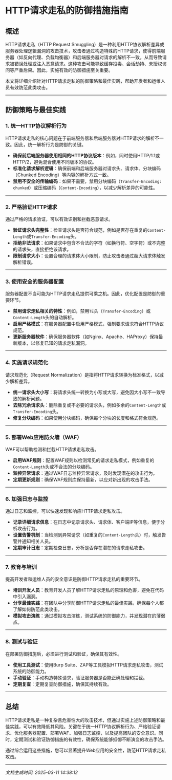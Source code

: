 # HTTP请求走私的防御措施指南

## 概述
HTTP请求走私（HTTP Request Smuggling）是一种利用HTTP协议解析差异或服务器处理逻辑漏洞的攻击技术，攻击者通过构造特殊的HTTP请求，使得前端服务器（如反向代理、负载均衡器）和后端服务器对请求的解析不一致，从而导致请求被错误处理或注入恶意请求。这种攻击可能导致缓存投毒、会话劫持、未授权访问等严重后果。因此，实施有效的防御措施至关重要。

本文将详细介绍针对HTTP请求走私的防御策略和最佳实践，帮助开发者和运维人员有效防范此类攻击。

---

## 防御策略与最佳实践

### 1. **统一HTTP协议解析行为**
HTTP请求走私的核心问题在于前端服务器和后端服务器对HTTP请求的解析不一致。因此，统一解析行为是防御的关键。

- **确保前后端服务器使用相同的HTTP协议版本**：例如，同时使用HTTP/1.1或HTTP/2，避免混合使用不同版本的协议。
- **标准化请求解析逻辑**：确保前端和后端服务器对请求头、请求体、分块编码（Chunked Encoding）等内容的解析方式一致。
- **禁用不安全的传输编码**：如果不需要，禁用分块编码（`Transfer-Encoding: chunked`）或压缩编码（`Content-Encoding`），以减少解析差异的可能性。

---

### 2. **严格验证HTTP请求**
通过严格的请求验证，可以有效识别和拦截恶意请求。

- **验证请求头完整性**：检查请求头是否符合规范，例如是否存在重复的`Content-Length`或`Transfer-Encoding`头。
- **拒绝非法请求**：如果请求中包含不合法的字符（如换行符、空字符）或不完整的请求头，直接拒绝该请求。
- **限制请求大小**：设置合理的请求体大小限制，防止攻击者通过超大请求体触发解析错误。

---

### 3. **使用安全的服务器配置**
服务器配置不当可能为HTTP请求走私提供可乘之机。因此，优化配置是防御的重要环节。

- **禁用请求走私相关的特性**：例如，禁用`TE`头（`Transfer-Encoding`）或`Content-Length`头的自动解析。
- **启用严格模式**：在服务器配置中启用严格模式，强制要求请求符合HTTP协议规范。
- **更新服务器软件**：确保服务器软件（如Nginx、Apache、HAProxy）保持最新版本，以修复已知的请求走私漏洞。

---

### 4. **实施请求规范化**
请求规范化（Request Normalization）是指将HTTP请求转换为标准格式，以减少解析差异。

- **统一请求头大小写**：将请求头统一转换为小写或大写，避免因大小写不一致导致的解析问题。
- **去除冗余请求头**：删除重复或不必要的请求头，例如多余的`Content-Length`或`Transfer-Encoding`头。
- **修复分块编码**：如果使用分块编码，确保每个分块的长度和格式符合规范。

---

### 5. **部署Web应用防火墙（WAF）**
WAF可以帮助检测和拦截HTTP请求走私攻击。

- **启用WAF规则**：配置WAF规则以检测常见的请求走私模式，例如重复的`Content-Length`头或不合法的分块编码。
- **监控异常请求**：通过WAF日志监控异常请求，及时发现潜在的攻击行为。
- **定期更新规则**：确保WAF规则库保持最新，以应对新出现的攻击手法。

---

### 6. **加强日志与监控**
通过日志和监控，可以快速发现和响应HTTP请求走私攻击。

- **记录详细请求信息**：在日志中记录请求头、请求体、客户端IP等信息，便于分析攻击行为。
- **设置告警机制**：当检测到异常请求（如重复的`Content-Length`头）时，触发告警并通知相关人员。
- **定期审计日志**：定期检查日志，分析是否存在潜在的请求走私攻击。

---

### 7. **教育与培训**
提高开发者和运维人员的安全意识是防御HTTP请求走私的重要环节。

- **培训开发人员**：教育开发人员了解HTTP请求走私的原理和危害，避免在代码中引入漏洞。
- **分享最佳实践**：在团队中分享防御HTTP请求走私的最佳实践，确保每个人都了解如何防范此类攻击。
- **模拟攻击演练**：通过模拟攻击演练，测试系统的防御能力，并发现潜在的薄弱点。

---

### 8. **测试与验证**
在部署防御措施后，必须进行测试和验证，确保其有效性。

- **使用工具测试**：使用Burp Suite、ZAP等工具模拟HTTP请求走私攻击，测试系统的防御能力。
- **手动验证**：手动构造特殊请求，验证服务器是否能正确处理和拦截。
- **定期复查**：定期复查防御措施，确保其持续有效。

---

## 总结
HTTP请求走私是一种复杂且危害性大的攻击技术，但通过实施上述防御策略和最佳实践，可以有效降低其风险。关键在于统一HTTP协议解析行为、严格验证请求、优化服务器配置、部署WAF、加强日志监控，以及提高团队的安全意识。同时，定期测试和验证防御措施的有效性，确保系统能够抵御不断演变的攻击手法。

通过综合运用这些措施，您可以显著提升Web应用的安全性，防范HTTP请求走私攻击。

---

*文档生成时间: 2025-03-11 14:38:12*
